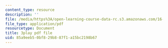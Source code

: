 ```yaml
---
content_type: resource
description: ''
file: /media/https%3A/open-learning-course-data-rc.s3.amazonaws.com/16-885j-aircraft-systems-engineering-fall-2005/85a9eeb50bf829b887f1a15bc2198b67_uow6v1EuybE.pdf
file_type: application/pdf
resourcetype: Document
title: 3play pdf file
uid: 85a9eeb5-0bf8-29b8-87f1-a15bc2198b67
---
```

